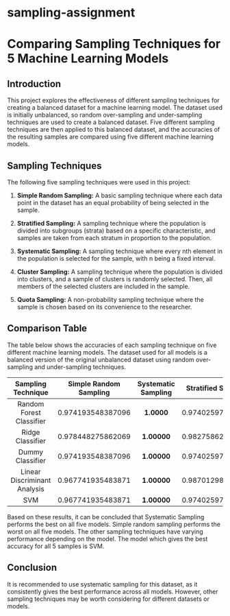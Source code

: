 # sampling-assignment
# Comparing Sampling Techniques for 5 Machine Learning Models

## Introduction

This project explores the effectiveness of different sampling techniques for creating a balanced dataset for a machine learning model. The dataset used is initially unbalanced, so random over-sampling and under-sampling techniques are used to create a balanced dataset. Five different sampling techniques are then applied to this balanced dataset, and the accuracies of the resulting samples are compared using five different machine learning models.

## Sampling Techniques

The following five sampling techniques were used in this project:

1. **Simple Random Sampling:** A basic sampling technique where each data point in the dataset has an equal probability of being selected in the sample.

2. **Stratified Sampling:** A sampling technique where the population is divided into subgroups (strata) based on a specific characteristic, and samples are taken from each stratum in proportion to the population.

3. **Systematic Sampling:** A sampling technique where every nth element in the population is selected for the sample, with n being a fixed interval.

4. **Cluster Sampling:** A sampling technique where the population is divided into clusters, and a sample of clusters is randomly selected. Then, all members of the selected clusters are included in the sample.

5. **Quota Sampling:** A non-probability sampling technique where the sample is chosen based on its convenience to the researcher.

## Comparison Table

The table below shows the accuracies of each sampling technique on five different machine learning models. The dataset used for all models is a balanced version of the original unbalanced dataset using random over-sampling and under-sampling techniques.

| Sampling Technique | Simple Random Sampling | Systematic Sampling| Stratified Sampling| Cluster Sampling | Quota Sampling |
|:---------------:|:---------------:|:---------------:|:---------------:|:---------------:|:---------------:|
| Random Forest Classifier | 0.974193548387096 | **1.0000** | 0.974025974025974 | 0.993548387096774 | 0.974025974025974 |
| Ridge Classifier | 0.978448275862069 | **1.00000** | 0.982758620689655 | 0.987068965517241 | 0.982758620689655 |
| Dummy Classifier | 0.974193548387096 | **1.00000** | 0.974025974025974 | 0.993548387096774 | 0.974025974025974 |
| Linear Discriminant Analysis | 0.967741935483871 | **1.00000** | 0.987012987012987 | 0.993548387096774 | 0.974025974025974 |
| SVM | 0.967741935483871 | **1.00000** | 0.974025974025974 | 0.993548387096774 | 0.974025974025974 |

Based on these results, it can be concluded that Systematic Sampling performs the best on all five models. Simple random sampling performs the worst on all five models. The other sampling techniques have varying performance depending on the model. The model which gives the best accuracy for all 5 samples is SVM.

## Conclusion

It is recommended to use systematic sampling for this dataset, as it consistently gives the best performance across all models. However, other sampling techniques may be worth considering for different datasets or models.
 
